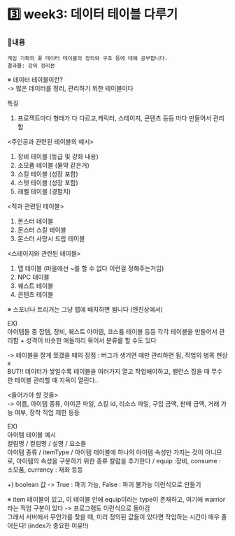# 3️⃣ week3: 데이터 테이블 다루기

### 📌내용
`게임 기획의 꽃 데이터 테이블의 정의와 구조 등에 대해 공부합니다.`  
`결과물: 강의 정리본`


※ 데이터 테이블이란?  
-> 많은 데이터를 정리, 관리하기 위한 테이블이다  

특징  
1. 프로젝트마다 형태가 다 다르고,캐릭터, 스테이지, 콘텐츠 등등 마다 만들어서 관리함  

<주인공과 관련된 테이블의 예시>  
1. 장비 테이블 (등급 및 강화 내용)  
2. 소모품 테이블 (물약 같은거)  
3. 스킬 테이블 (성장 포함)  
4. 스탯 테이블 (성장 포함)  
5. 레벨 테이블 (경험치)  


<적과 관련된 테이블>  
1. 몬스터 테이블  
2. 몬스터 스킬 테이블  
3. 몬스터 사망시 드랍 테이블  


<스테이지와 관련된 테이블>  
1. 맵 테이블 (마을에선 ~를 할 수 없다 이런걸 정해주는거임)  
2. NPC 테이블  
3. 퀘스트 테이블  
4. 콘텐츠 테이블  

※ 스포너나 트리거는 그냥 맵에 배치하면 됨니다 (엔진상에서)  


EX)  
아이템들 중 잡템, 장비, 퀘스트 아이템, 코스튬 테이블 등등 각각 테이블을 만들어서 관리함 + 성격이 비슷한 애들끼리 묶어서 분류를 할 수도 있다  

-> 테이블을 잘게 쪼갰을 때의 장점 : 버그가 생기면 얘만 관리하면 됨, 작업의 병목 현상 x  
BUT!! 데이터가 쌓일수록 테이블을 여러가지 열고 작업해야하고, 밸런스 잡을 때 무수한 테이블 관리할 때 지옥이 열린다..  



<들어가야 할 것들>  
-> 이름, 아이템 종류, 아이콘 파일, 스킬 id, 리소스 파일, 구입 금액, 판매 금액, 거래 가능 여부, 장착 직업 제한 등등  

EX)  
아이템 테이블 예시  
컬럼명 / 컬럼명 / 설명 / 요소들  
아이템 종류 / itemType / 아이템 테이블에 하나의 아이템 속성만 가지는 것이 아니므로, 아이템의 속성을 구분하기 위한 종류 칼럼을 추가한다 / equip :장비, consume : 소모품, currency : 재화 등등  

+) boolean 값 -> True : 파괴 가능, False : 파괴 불가능 이런식으로 만들기  

※ item 테이블이 있고, 이 테이블 안에 equip이라는 type이 존재하고, 여기에 warrior라는 직업 구분이 있다 -> 프로그램도 이런식으로 돌아감  
그래서 서버에서 무언가를 찾을 때, 미리 정의된 값들이 있다면 작업하는 시간이 매우 줄어든다! (index가 중요한 이유!!)  


